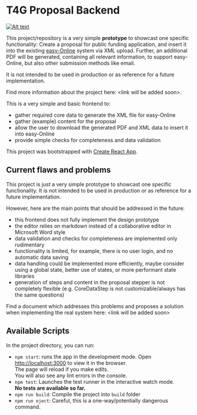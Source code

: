 # T4G Proposal Backend

[![Alt text](https://tech.4germany.org/wp-content/uploads/2020/01/Logo-Final-02-copy-1-300x109-1.png)](https://tech.4germany.org)

This project/repository is a very simple **prototype** to showcast one specific functionality: Create a proposal for public funding application, and insert it into the existing [easy-Online](https://foerderportal.bund.de/easyonline/) system via XML upload. Further, an additional PDF will be generated, containing all relevant information, to support easy-Online, but also other submission methods like email.

It is not intended to be used in production or as reference for a future implementation.

Find more information about the project here: \<link will be added soon>.

This is a very simple and basic frontend to:

- gather required core data to generate the XML file for easy-Online
- gather (example) content for the proposal
- allow the user to download the generated PDF and XML data to insert it into easy-Online
- provide simple checks for completeness and data validation

This project was bootstrapped with [Create React App](https://github.com/facebook/create-react-app).

## Current flaws and problems

This project is just a very simple prototype to showcast one specific functionality. It is not intended to be used in production or as reference for a future implementation.

However, here are the main points that should be addressed in the future:

- this frontend does not fully implement the design prototype
- the editor relies on markdown instead of a collaborative editor in Microsoft Word style
- data validation and checks for completeness are implemented only rudimentary
- functionality is limited, for example, there is no user login, and no automatic data saving
- data handling could be implemented more efficiently, maybe consider using a global state, better use of states, or more performant state libraries
- generation of steps and content in the proposal stepper is not completely flexible (e.g. CoreDataStep is not customizable/always has the same questions)

Find a document which addresses this problems and proposes a solution when implementing the real system here:
\<link will be added soon>

## Available Scripts

In the project directory, you can run:

- `npm start`: runs the app in the development mode. Open [http://localhost:3000](http://localhost:3000) to view it in the browser.\
The page will reload if you make edits.\
You will also see any lint errors in the console.
- `npm test`: Launches the test runner in the interactive watch mode.\
**No tests are available so far.**
- `npm run build`: Compile the project into `build` folder
- `npm run eject`: Careful, this is a one-way/potentially dangerous command.
